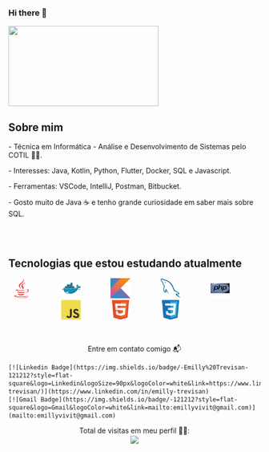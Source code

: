 ### Hi there 👋

<a href="https://github.com/anuraghazra/github-readme-stats">
    <img
      align="center"
      width="300"
      height=160   
      src="https://github-readme-stats.vercel.app/api/top-langs/?username=etrevisan&layout=compact&hide_border=true&theme=dark"/>
  </a>
  <!--
 <a href="https://github.com/anuraghazra/github-readme-stats">
    <img
      align="center"
      width="410"   
      height="160"
     src="https://github-readme-stats.vercel.app/api?username=etrevisan&count_private=true&show_icons=true&custom_title=Github%20Status&hide=issues&hide_border=true&theme=dark"
  </a>
-->

## Sobre mim
<p> - Técnica em Informática - Análise e Desenvolvimento de Sistemas pelo COTIL 👩‍💻. </p>
<p> - Interesses: Java, Kotlin, Python, Flutter, Docker, SQL e Javascript. </p>
<p> - Ferramentas: VSCode, IntelliJ, Postman, Bitbucket. </p>
<p> - Gosto muito de Java ☕ e tenho grande curiosidade em saber mais sobre SQL. </p>

<br><br>

## Tecnologias que estou estudando atualmente 
    
<p align="center">
    <img height="40" src="https://raw.githubusercontent.com/devicons/devicon/master/icons/java/java-plain.svg">
    &nbsp;&nbsp;&nbsp;&nbsp;&nbsp;&nbsp;&nbsp;&nbsp;&nbsp;&nbsp;&nbsp;&nbsp;&nbsp;
    <img height="40" src="https://raw.githubusercontent.com/devicons/devicon/master/icons/docker/docker-original.svg">
     &nbsp;&nbsp;&nbsp;&nbsp;&nbsp;&nbsp;&nbsp;&nbsp;&nbsp;&nbsp;&nbsp;&nbsp;&nbsp;
    <img height="40" src="https://raw.githubusercontent.com/devicons/devicon/master/icons/kotlin/kotlin-original.svg">
     &nbsp;&nbsp;&nbsp;&nbsp;&nbsp;&nbsp;&nbsp;&nbsp;&nbsp;&nbsp;&nbsp;&nbsp;&nbsp;
    <img height="40" src="https://raw.githubusercontent.com/devicons/devicon/master/icons/mysql/mysql-original.svg">
     &nbsp;&nbsp;&nbsp;&nbsp;&nbsp;&nbsp;&nbsp;&nbsp;&nbsp;&nbsp;&nbsp;&nbsp;&nbsp;
    <img height="40" src="https://raw.githubusercontent.com/devicons/devicon/master/icons/php/php-original.svg">
    &nbsp;&nbsp;&nbsp;&nbsp;&nbsp;&nbsp;&nbsp;&nbsp;&nbsp;&nbsp;&nbsp;&nbsp;&nbsp;
    <img height="40" src="https://raw.githubusercontent.com/devicons/devicon/master/icons/javascript/javascript-original.svg">
    &nbsp;&nbsp;&nbsp;&nbsp;&nbsp;&nbsp;&nbsp;&nbsp;&nbsp;&nbsp;&nbsp;&nbsp;&nbsp;
    <img height="40" src="https://raw.githubusercontent.com/devicons/devicon/master/icons/html5/html5-original.svg">
    &nbsp;&nbsp;&nbsp;&nbsp;&nbsp;&nbsp;&nbsp;&nbsp;&nbsp;&nbsp;&nbsp;&nbsp;&nbsp;
    <img height="40" src="https://raw.githubusercontent.com/devicons/devicon/master/icons/css3/css3-original.svg">
    &nbsp;&nbsp;&nbsp;&nbsp;&nbsp;&nbsp;&nbsp;&nbsp;&nbsp;&nbsp;&nbsp;&nbsp;&nbsp;
</p>
<br>

<p align="center">
    Entre em contato comigo 📬
    
    [![Linkedin Badge](https://img.shields.io/badge/-Emilly%20Trevisan-121212?style=flat-   square&logo=Linkedin&logoSize=90px&logoColor=white&link=https://www.linkedin.com/in/emilly-trevisan/)](https://www.linkedin.com/in/emilly-trevisan) 
    [![Gmail Badge](https://img.shields.io/badge/-121212?style=flat-square&logo=Gmail&logoColor=white&link=mailto:emillyvivit@gmail.com)](mailto:emillyvivit@gmail.com)
</p>    


<p align="center">
    Total de visitas em meu perfil 🕵️‍♀️:<br>
    <img align="center" src="https://profile-counter.glitch.me/etrevisan/count.svg" />
</p>    

